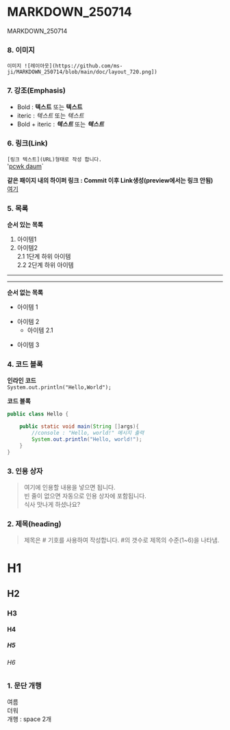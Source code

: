 # MARKDOWN_250714
MARKDOWN_250714

### 8. 이미지
`이미지 ![레이아웃](https://github.com/ms-ji/MARKDOWN_250714/blob/main/doc/layout_720.png])`

### 7. 강조(Emphasis)
- Bold : **텍스트** 또는 __텍스트__
- iteric : *텍스트* 또는 _텍스트_
- Bold + iteric : ***텍스트*** 또는 ___텍스트___


### 6. 링크(Link)
`[링크 텍스트](URL)형태로 작성 합니다.`   
'[pcwk daum](https://cafe.daum.net/pcwk)`

**같은 패이지 내의 하이퍼 링크 : Commit 이후 Link생성(preview에서는 링크 안됨)**  
[여기](#4-코드-블록)

### 5. 목록
**순서 있는 목록**
1. 아이템1
2. 아이템2  
   2.1 1단계 하위 아이템  
   2.2 2단계 하위 아이템
---
***
**순서 없는 목록**
+ 아이템 1  
- 아이템 2  
   - 아이템 2.1
* 아이템 3

### 4. 코드 블록
**인라인 코드**  
`System.out.println("Hello,World");`

**코드 블록**
```Java
public class Hello {

	public static void main(String []args){
		//console : "Hello, world!" 메시지 출력
		System.out.println("Hello, world!");
	}
}
```

### 3. 인용 상자
> 여기에 인용할 내용을 넣으면 됩니다.  
> 빈 줄이 없으면 자동으로 인용 상자에 포함됩니다.  
식사 맛나게 하셨나요?

### 2. 제목(heading)
> 제목은 # 기호를 사용하여 작성합니다. #의 갯수로 제목의 수준(1~6)을 나타냄.
# H1
## H2
### H3
#### H4
##### H5
###### H6

### 1. 문단 개행
여름   
더워  
개행 : space 2개  

